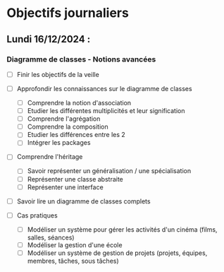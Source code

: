 # Objectifs journaliers

## Lundi 16/12/2024 :

### Diagramme de classes - Notions avancées

- [ ] Finir les objectifs de la veille

- [ ] Approfondir les connaissances sur le diagramme de classes 
  - [ ] Comprendre la notion d'association
  - [ ] Etudier les différentes multiplicités et leur signification
  - [ ] Comprendre l'agrégation
  - [ ] Comprendre la composition
  - [ ] Etudier les différences entre les 2
  - [ ] Intégrer les packages
  
- [ ] Comprendre l'héritage
  - [ ] Savoir représenter un généralisation / une spécialisation
  - [ ] Représenter une classe abstraite
  - [ ] Représenter une interface
  
- [ ] Savoir lire un diagramme de classes complets

- [ ] Cas pratiques
  - [ ] Modéliser un système pour gérer les activités d'un cinéma (films, salles, séances)
  - [ ] Modéliser la gestion d'une école
  - [ ] Modéliser un système de gestion de projets (projets, équipes, membres, tâches, sous tâches)